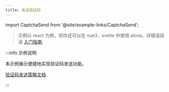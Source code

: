 ```yaml
---
title: 发送验证码
---
```


import CaptchaSend from '@site/example-links/CaptchaSend';

> 示例以 react 为例，但你还可以在 vue3、svelte 中使用 alova，详细请阅读 [入门指南](/tutorial/getting-started);

<CaptchaSend></CaptchaSend>

:::info 示例说明

本示例展示便捷地实现验证码发送功能。

[验证码发送策略文档](/tutorial/strategy/useCaptcha)

:::
